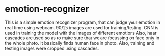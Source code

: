 # emotion-recognizer
This is a simple emotion recognizer program, that can judge your emotion in real time using webcam.
90/25 images are used for training/testing. 
CNN is used in training the model with the images of different emotions 
Also, haar cascades are used so as to make sure that we are focussing on face only in the whole photo.
It basically finds human face in photo. Also, training and testing images were cropped using cascades.
